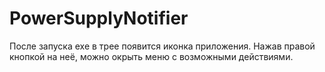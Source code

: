 # PowerSupplyNotifier

После запуска exe в трее появится иконка приложения.
Нажав правой кнопкой на неё, можно окрыть меню с возможными действиями.
